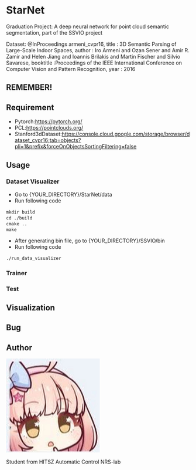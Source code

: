 # StarNet
Graduation Project: A deep neural network for point cloud semantic segmentation, part of the SSVIO project

Dataset:
@InProceedings
armeni_cvpr16,
title     : 3D Semantic Parsing of Large-Scale Indoor Spaces,
author    : Iro Armeni and Ozan Sener and Amir R. Zamir and Helen Jiang and Ioannis Brilakis and Martin Fischer and Silvio Savarese,
booktitle :Proceedings of the IEEE International Conference on Computer Vision and Pattern Recognition,
year      : 2016

## REMEMBER!

## Requirement
* Pytorch:<https://pytorch.org/>
* PCL:<https://pointclouds.org/>
* Stanford3dDataset:<https://console.cloud.google.com/storage/browser/dataset_cvpr16;tab=objects?pli=1&prefix&forceOnObjectsSortingFiltering=false>

## Usage

### Dataset Visualizer
* Go to {YOUR_DIRECTORY}/StarNet/data
* Run following code
```
mkdir build
cd ./build
cmake ..
make
```
* After generating bin file, go to {YOUR_DIRECTORY}/SSVIO/bin
* Run following code
```
./run_data_visualizer
```
### Trainer

### Test

## Visualization

## Bug

## Author

![avatar.png](https://github.com/StarRealMan/StarNet/blob/main/images/avatar.png?raw=true)

Student from HITSZ Automatic Control NRS-lab